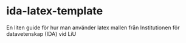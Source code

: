 # ida-latex-template
En liten guide för hur man använder latex mallen från Institutionen för datavetenskap (IDA) vid LiU
